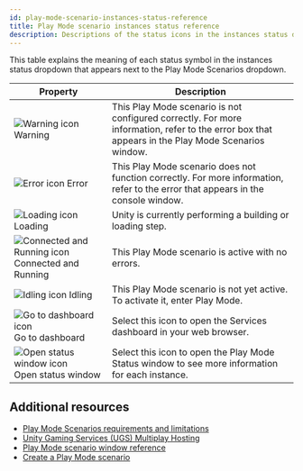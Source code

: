 ```yaml
---
id: play-mode-scenario-instances-status-reference
title: Play Mode scenario instances status reference
description: Descriptions of the status icons in the instances status dropdown.
---
```

This table explains the meaning of each status symbol in the instances status dropdown that appears next to the Play Mode Scenarios dropdown.

|**Property**|**Description**|
|-|-|
|![Warning icon](/img/Warning-32.png) Warning|This Play Mode scenario is not configured correctly. For more information, refer to the error box that appears in the Play Mode Scenarios window. |
|![Error icon](/img/Error-32.png) Error|This Play Mode scenario does not function correctly. For more information, refer to the error that appears in the console window. |
|![Loading icon](/img/d_Loading-32.png) Loading|Unity is currently performing a building or loading step.|
|![Connected and Running icon](/img/CompletedTask-32.png) Connected and Running|This Play Mode scenario is active with no errors.|
|![Idling icon](/img/d_IdleState-2x.png) Idling|This Play Mode scenario is not yet active. To activate it, enter Play Mode.|
|![Go to dashboard icon](/img/go-to-dashboard-32.png) Go to dashboard|Select this icon to open the Services dashboard in your web browser.|
|![Open status window icon](/img/d_WindowInstance-32.png) Open status window|Select this icon to open the Play Mode Status window to see more information for each instance.|

## Additional resources
* [Play Mode Scenarios requirements and limitations](play-mode-scenario/play-mode-scenario-req.md)
* [Unity Gaming Services (UGS) Multiplay Hosting](https://docs.unity.com/ugs/en-us/manual/game-server-hosting/manual/welcome-to-multiplay)
* [Play Mode scenario window reference](/mppm-reference/play-mode-scenario-window-reference.md)
* [Create a Play Mode scenario](play-mode-scenario/play-mode-scenario-create.md)